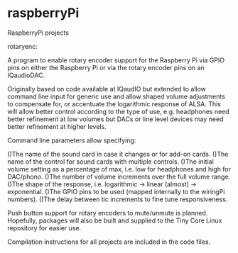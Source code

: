 # raspberryPi
RaspberryPi projects

rotaryenc:

A program to enable rotary encoder support for the Raspberry Pi via GPIO pins on either the Raspberry Pi 
or via the rotary encoder pins on an IQaudioDAC. 

Originally based on code available at IQaudIO but extended to allow command line input for generic use and allow shaped volume adjustments to compensate for, or accentuate the logarithmic response of ALSA. This will allow better control according to the type of use, e.g. headphones need better refinement at low volumes but DACs or line level devices may need better refinement at higher levels.

Command line parameters allow specifying:

()The name of the sound card in case it changes or for add-on cards.
()The name of the control for sound cards with multiple controls.
()The initial volume setting as a percentage of max, i.e. low for headphones and high for DAC/phono.
()The number of volume increments over the full volume range.
()The shape of the response, i.e. logarithmic -> linear (almost) -> exponential.
()The GPIO pins to be used (mapped internally to the wiringPi numbers).
()The delay between tic increments to fine tune responsiveness.

Push button support for rotary encoders to mute/unmute is planned.
Hopefully, packages will also be built and supplied to the Tiny Core Linux repository for easier use.

Compilation instructions for all projects are included in the code files.
